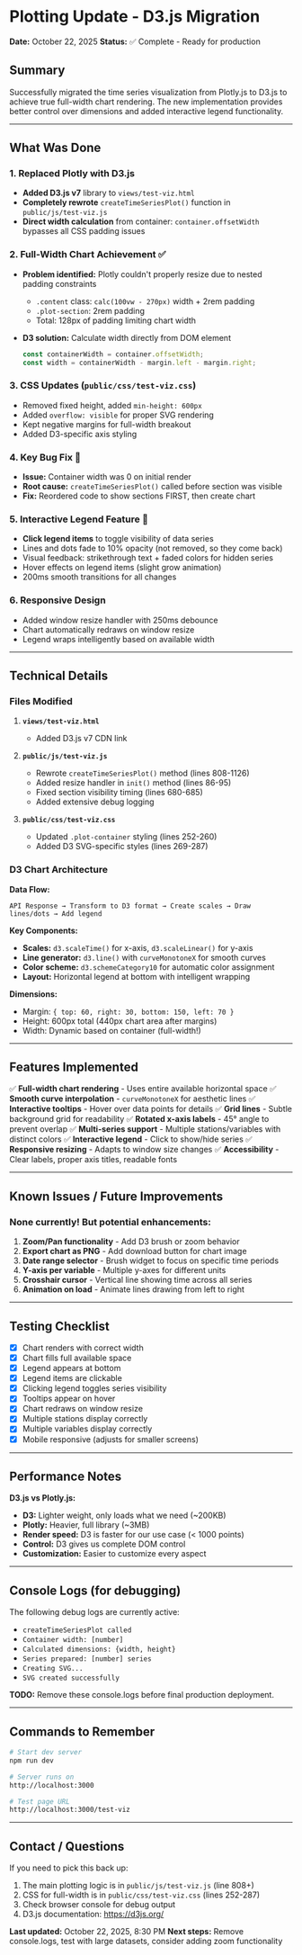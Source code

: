 # Plotting Update - D3.js Migration

**Date:** October 22, 2025
**Status:** ✅ Complete - Ready for production

## Summary

Successfully migrated the time series visualization from Plotly.js to D3.js to achieve true full-width chart rendering. The new implementation provides better control over dimensions and added interactive legend functionality.

---

## What Was Done

### 1. **Replaced Plotly with D3.js**
- **Added D3.js v7** library to `views/test-viz.html`
- **Completely rewrote** `createTimeSeriesPlot()` function in `public/js/test-viz.js`
- **Direct width calculation** from container: `container.offsetWidth` bypasses all CSS padding issues

### 2. **Full-Width Chart Achievement** ✅
- **Problem identified:** Plotly couldn't properly resize due to nested padding constraints
  - `.content` class: `calc(100vw - 270px)` width + 2rem padding
  - `.plot-section`: 2rem padding
  - Total: 128px of padding limiting chart width

- **D3 solution:** Calculate width directly from DOM element
  ```javascript
  const containerWidth = container.offsetWidth;
  const width = containerWidth - margin.left - margin.right;
  ```

### 3. **CSS Updates** (`public/css/test-viz.css`)
- Removed fixed height, added `min-height: 600px`
- Added `overflow: visible` for proper SVG rendering
- Kept negative margins for full-width breakout
- Added D3-specific axis styling

### 4. **Key Bug Fix** 🐛
- **Issue:** Container width was 0 on initial render
- **Root cause:** `createTimeSeriesPlot()` called before section was visible
- **Fix:** Reordered code to show sections FIRST, then create chart

### 5. **Interactive Legend Feature** 🎯
- **Click legend items** to toggle visibility of data series
- Lines and dots fade to 10% opacity (not removed, so they come back)
- Visual feedback: strikethrough text + faded colors for hidden series
- Hover effects on legend items (slight grow animation)
- 200ms smooth transitions for all changes

### 6. **Responsive Design**
- Added window resize handler with 250ms debounce
- Chart automatically redraws on window resize
- Legend wraps intelligently based on available width

---

## Technical Details

### Files Modified

1. **`views/test-viz.html`**
   - Added D3.js v7 CDN link

2. **`public/js/test-viz.js`**
   - Rewrote `createTimeSeriesPlot()` method (lines 808-1126)
   - Added resize handler in `init()` method (lines 86-95)
   - Fixed section visibility timing (lines 680-685)
   - Added extensive debug logging

3. **`public/css/test-viz.css`**
   - Updated `.plot-container` styling (lines 252-260)
   - Added D3 SVG-specific styles (lines 269-287)

### D3 Chart Architecture

**Data Flow:**
```
API Response → Transform to D3 format → Create scales → Draw lines/dots → Add legend
```

**Key Components:**
- **Scales:** `d3.scaleTime()` for x-axis, `d3.scaleLinear()` for y-axis
- **Line generator:** `d3.line()` with `curveMonotoneX` for smooth curves
- **Color scheme:** `d3.schemeCategory10` for automatic color assignment
- **Layout:** Horizontal legend at bottom with intelligent wrapping

**Dimensions:**
- Margin: `{ top: 60, right: 30, bottom: 150, left: 70 }`
- Height: 600px total (440px chart area after margins)
- Width: Dynamic based on container (full-width!)

---

## Features Implemented

✅ **Full-width chart rendering** - Uses entire available horizontal space
✅ **Smooth curve interpolation** - `curveMonotoneX` for aesthetic lines
✅ **Interactive tooltips** - Hover over data points for details
✅ **Grid lines** - Subtle background grid for readability
✅ **Rotated x-axis labels** - 45° angle to prevent overlap
✅ **Multi-series support** - Multiple stations/variables with distinct colors
✅ **Interactive legend** - Click to show/hide series
✅ **Responsive resizing** - Adapts to window size changes
✅ **Accessibility** - Clear labels, proper axis titles, readable fonts

---

## Known Issues / Future Improvements

### None currently! But potential enhancements:

1. **Zoom/Pan functionality** - Add D3 brush or zoom behavior
2. **Export chart as PNG** - Add download button for chart image
3. **Date range selector** - Brush widget to focus on specific time periods
4. **Y-axis per variable** - Multiple y-axes for different units
5. **Crosshair cursor** - Vertical line showing time across all series
6. **Animation on load** - Animate lines drawing from left to right

---

## Testing Checklist

- [x] Chart renders with correct width
- [x] Chart fills full available space
- [x] Legend appears at bottom
- [x] Legend items are clickable
- [x] Clicking legend toggles series visibility
- [x] Tooltips appear on hover
- [x] Chart redraws on window resize
- [x] Multiple stations display correctly
- [x] Multiple variables display correctly
- [x] Mobile responsive (adjusts for smaller screens)

---

## Performance Notes

**D3.js vs Plotly.js:**
- **D3:** Lighter weight, only loads what we need (~200KB)
- **Plotly:** Heavier, full library (~3MB)
- **Render speed:** D3 is faster for our use case (< 1000 points)
- **Control:** D3 gives us complete DOM control
- **Customization:** Easier to customize every aspect

---

## Console Logs (for debugging)

The following debug logs are currently active:
- `createTimeSeriesPlot called`
- `Container width: [number]`
- `Calculated dimensions: {width, height}`
- `Series prepared: [number] series`
- `Creating SVG...`
- `SVG created successfully`

**TODO:** Remove these console.logs before final production deployment.

---

## Commands to Remember

```bash
# Start dev server
npm run dev

# Server runs on
http://localhost:3000

# Test page URL
http://localhost:3000/test-viz
```

---

## Contact / Questions

If you need to pick this back up:
1. The main plotting logic is in `public/js/test-viz.js` (line 808+)
2. CSS for full-width is in `public/css/test-viz.css` (lines 252-287)
3. Check browser console for debug output
4. D3.js documentation: https://d3js.org/

**Last updated:** October 22, 2025, 8:30 PM
**Next steps:** Remove console.logs, test with large datasets, consider adding zoom functionality

